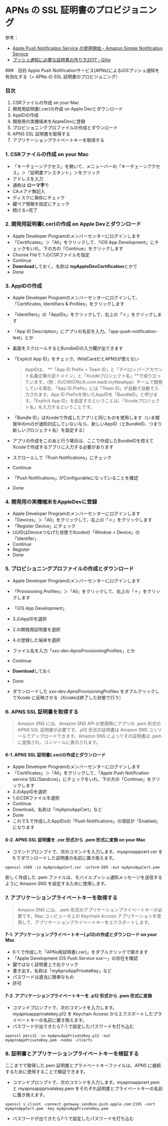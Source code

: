 # APNs の SSL 証明書のプロビジョニング
参考：

- [Apple Push Notification Service の使用開始 - Amazon Simple Notification Service](https://goo.gl/wXg1Xq)
- [プッシュ通知に必要な証明書の作り方2017 - Qiita](https://goo.gl/OYyJ2E)

###　目的
Apple Push Notificationサービス(APNs)によるiOSプッシュ通知を有効化する（= APNs の SSL 証明書のプロビジョニング）

### 目次

1. CSRファイルの作成 on your Mac
2. 開発用証明書(.cer)の作成 on Apple Devとダウンロード
3. AppIDの作成
4. 開発用の実機端末をAppleDevに登録
5. プロビショニングプロファイルの作成とダウンロード
6. APNS SSL 証明書を取得する
7. アプリケーションプライベートキーを取得する

### 1. CSRファイルの作成 on your Mac
- 「キーチェーンアクセス」を開いて、メニューバーの「キーチェーンアクセス」＞「証明書アシスタント」＞をクリック
- アドレスを入力
- 通称は **ローマ字**で
- CAメアド無記入
- ディスクに保存にチェック
- 鍵ペア情報を指定にチェック
- 続ける>完了


### 2. 開発用証明書(.cer)の作成 on Apple Devとダウンロード
- Apple Developer Programのメンバーセンターにログインします
- 「Certificates」＞「All」をクリックして、「iOS App Development」にチェックをいれ、下の方の「Continue」をクリックします
- Choose Fileで 1.のCSRファイルを指定
- Continue
-  **Download**しておく。名称は **myAppleDevCertification**とかで
- Done



### 3. AppIDの作成
- Apple Developer Programのメンバーセンターにログインして、「Certificates, Identifiers & Profiles」をクリックします
- 「Identifiers」の「AppIDs」をクリックして、右上の「＋」をクリックします
- 「App ID Description」にアプリの名前を入力。「app-push-notification-test」とか
- 画面をスクロールするとBundleIDの入力欄が出てきます
- 「Explicit App ID」をチェック。WildCardだとAPNSが使えない

	> AppIDは、 **「App ID Prefix = Team ID」と「デベロッパーアカウント名義企業の逆ドメイン」と「Xcodeプロジェクト名」**で成り立っています。（例：5UC9907AUX.com.leadi.myNewApp）チームで開発している場合、「App ID Prefix」には「Team ID」が自動で自動で入力されます。App ID Prefixを除いたAppIDを「BundleID」と呼びます。「Explicit App ID」を設定するということは、「Xcodeプロジェクト名」を入力するということです。


- 「Bundle ID」はXcodeで作成したアプリと同じものを使用します（いま開発中のｍのが通知対応していないなら、新しいAppID（とBundleID、つまり新しいプロジェクト名）を設定する）
- アプリの作成をこのあと行う場合は、ここで作成したBundleIDを控えてXcodeで作成するアプリに入力する必要があります
- スクロールして「Push Notifications」にチェック
- Continue
- 「Push Notifications」がConfigurableになっていることを確認
- Done



### 4. 開発用の実機端末をAppleDevに登録
- Apple Developer Programのメンバーセンターにログインします
- 「Devices」＞「All」をクリックして、右上の「＋」をクリックします
- 「Register Device」にチェック
- UUIDはDeviceつなげた状態でXcodeの「Window > Device」の「Identifer」
- Continue
- Register
- Done



### 5. プロビショニングプロファイルの作成とダウンロード
- Apple Developer Programのメンバーセンターにログインします
- 「Provisioning Profiles」＞「All」をクリックして、右上の「＋」をクリックします
- 「iOS App Development」
- 3.のAppIDを選択
- 2.の開発用証明書を選択
- 4.の登録した端末を選択
- ファイル名を入力「xxx-dev-ApnsProvisioningProfiles」とか
- Continue
- **Download**しておく
- Done

- ダウンロードした xxx-dev-ApnsProvisioningProfiles をダブルクリックしてXcode に反映させる（Xcodeは終了した状態で行う）



### 6. APNS SSL 証明書を取得する
> Amazon SNS には、Amazon SNS API の使用時にアプリの .pem 形式の APNS SSL 証明書が必要です。.p12 形式の証明書は Amazon SNS コンソールでアップロードできます。Amazon SNS によってその証明書は .pem に変換され、コンソールに表示されます。

#### 6-1. APNS SSL 証明書(.cer)の作成とダウンロード

- Apple Developer Programのメンバーセンターにログインします
- 「Certificates」＞「All」をクリックして、「Apple Push Notification service SSL(Sandcox)」にチェックをいれ、下の方の「Continue」をクリックします
- 3.のAppIDを選択
- 1.のCSRファイルを選択
- Continue
- Download。名称は「myApnsAppCert」など
- Done
- これで3.で作成したAppIDsの「Push Notifications」の項目が「Enabled」になります


#### 6-2. APNS SSL 証明書を .cer 形式から .pem 形式に変換 on your Mac
- コマンドプロンプトで、次のコマンドを入力します。myapnsappcert.cer を6.でダウンロードした証明書の名前に置き換えます。

```console
openssl x509 -in myApnsAppCert.cer -inform DER -out myApnsAppCert.pem
```

新しく作成した .pem ファイルは、モバイルプッシュ通知メッセージを送信するように Amazon SNS を設定するために使用します。


### 7. アプリケーションプライベートキーを取得する
> Amazon SNS には、.pem 形式のアプリケーションプライベートキーが必要です。Mac コンピュータ上の Keychain Access アプリケーションを使用して、アプリケーションプライベートキーをエクスポートします。

#### 7-1. アプリケーションプライベートキー(.p12)の作成とダウンロード on your Mac
- 6-1.で作成した「APNs用証明書(.cer)」をダブルクリックで開きます
- 「Apple Development iOS Push Service xxx〜」の存在を確認
- 鍵ではなく証明書上で右クリック
- 書き出す。名称は「myApnsAppPrivateKey」など
- パスワードは適当に簡単なもの
- 許可

#### 7-2. アプリケーションプライベートキーを .p12 形式から .pem 形式に変換
- コマンドプロンプトで、次のコマンドを入力します。myapnsappprivatekey.p12 を Keychain Access からエクスポートしたプライベートキーの名前に置き換えます。
- パスワードが出てきたら7-1.で設定したパスワードを打ち込む

```comandline
openssl pkcs12 -in myApnsAppPrivateKey.p12 -out myApnsAppPrivateKey.pem -nodes -clcerts
```

### 8. 証明書とアプリケーションプライベートキーを検証する
ここまでで取得した.pem 証明書とプライベートキーファイルは、APNS に接続するために使用することで検証できます。

- コマンドプロンプトで、次のコマンドを入力します。myapnsappcert.pem と myapnsappprivatekey.pem をそれぞれ証明書とプライベートキーの名前に置き換えます。

```comandline
openssl s_client -connect gateway.sandbox.push.apple.com:2195 -cert myApnsAppCert.pem -key myApnsAppPrivateKey.pem
```

- パスワードが出てきたら7-1.で設定したパスワードを打ち込む